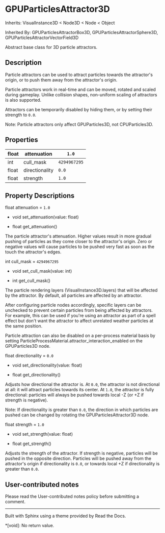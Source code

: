 # GPUParticlesAttractor3D

Inherits: VisualInstance3D < Node3D < Node < Object

Inherited By: GPUParticlesAttractorBox3D, GPUParticlesAttractorSphere3D,
GPUParticlesAttractorVectorField3D

Abstract base class for 3D particle attractors.

## Description

Particle attractors can be used to attract particles towards the attractor's
origin, or to push them away from the attractor's origin.

Particle attractors work in real-time and can be moved, rotated and scaled
during gameplay. Unlike collision shapes, non-uniform scaling of attractors is
also supported.

Attractors can be temporarily disabled by hiding them, or by setting their
strength to `0.0`.

Note: Particle attractors only affect GPUParticles3D, not CPUParticles3D.

## Properties

float | attenuation | `1.0`  
---|---|---  
int | cull_mask | `4294967295`  
float | directionality | `0.0`  
float | strength | `1.0`  
  
## Property Descriptions

float attenuation = `1.0`

  * void set_attenuation(value: float)

  * float get_attenuation()

The particle attractor's attenuation. Higher values result in more gradual
pushing of particles as they come closer to the attractor's origin. Zero or
negative values will cause particles to be pushed very fast as soon as the
touch the attractor's edges.

int cull_mask = `4294967295`

  * void set_cull_mask(value: int)

  * int get_cull_mask()

The particle rendering layers (VisualInstance3D.layers) that will be affected
by the attractor. By default, all particles are affected by an attractor.

After configuring particle nodes accordingly, specific layers can be unchecked
to prevent certain particles from being affected by attractors. For example,
this can be used if you're using an attractor as part of a spell effect but
don't want the attractor to affect unrelated weather particles at the same
position.

Particle attraction can also be disabled on a per-process material basis by
setting ParticleProcessMaterial.attractor_interaction_enabled on the
GPUParticles3D node.

float directionality = `0.0`

  * void set_directionality(value: float)

  * float get_directionality()

Adjusts how directional the attractor is. At `0.0`, the attractor is not
directional at all: it will attract particles towards its center. At `1.0`,
the attractor is fully directional: particles will always be pushed towards
local -Z (or +Z if strength is negative).

Note: If directionality is greater than `0.0`, the direction in which
particles are pushed can be changed by rotating the GPUParticlesAttractor3D
node.

float strength = `1.0`

  * void set_strength(value: float)

  * float get_strength()

Adjusts the strength of the attractor. If strength is negative, particles will
be pushed in the opposite direction. Particles will be pushed away from the
attractor's origin if directionality is `0.0`, or towards local +Z if
directionality is greater than `0.0`.

## User-contributed notes

Please read the User-contributed notes policy before submitting a comment.

* * *

Built with Sphinx using a theme provided by Read the Docs.

  *[void]: No return value.

